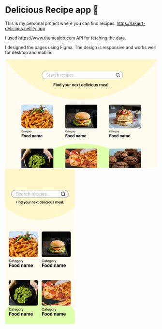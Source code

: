 # Delicious Recipe app 🍝

This is my personal project where you can find recipes. https://lakiert-delicious.netlify.app

I used https://www.themealdb.com API for fetching the data.


I designed the pages using Figma. The design is responsive and works well for desktop and mobile.


![design of desktop version made in Figma](https://github.com/lakiert/recipe_app/blob/main/src/img/delicious-design-desktop.png)
![design of mobile version made in Figma](https://github.com/lakiert/recipe_app/blob/main/src/img/delicious-design-mobile.png)
